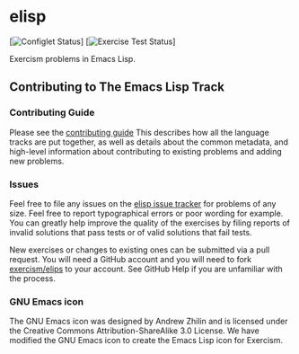 # elisp

[![Configlet Status](https://github.com/exercism//workflows/configlet/badge.svg)]
[![Exercise Test Status](https://github.com/exercism//workflows/emacs-lisp%20%2F%20main/badge.svg)]

Exercism problems in Emacs Lisp.

## Contributing to The Emacs Lisp Track

### Contributing Guide

Please see the [contributing guide](https://github.com/exercism/x-api/blob/master/CONTRIBUTING.md#the-exercise-data)
This describes how all the language tracks are put together,
as well as details about the common metadata, and high-level
information about contributing to existing problems and adding new problems.

### Issues

Feel free to file any issues on the [elisp issue tracker](https://github.com/exercism/elisp/issues) for problems of
any size. Feel free to report typographical errors or poor wording for
example. You can greatly help improve the quality of the exercises by
filing reports of invalid solutions that pass tests or of valid solutions
that fail tests.

New exercises or changes to existing ones can be submitted via a pull
request. You will need a GitHub account and you will need to fork
[exercism/elips](https://github.com/exercism/elisp) to your account. See GitHub Help if you are unfamiliar
with the process.


### GNU Emacs icon
The GNU Emacs icon was designed by Andrew Zhilin and is licensed under the Creative Commons Attribution-ShareAlike 3.0 License.
We have modified the GNU Emacs icon to create the Emacs Lisp icon for Exercism.
